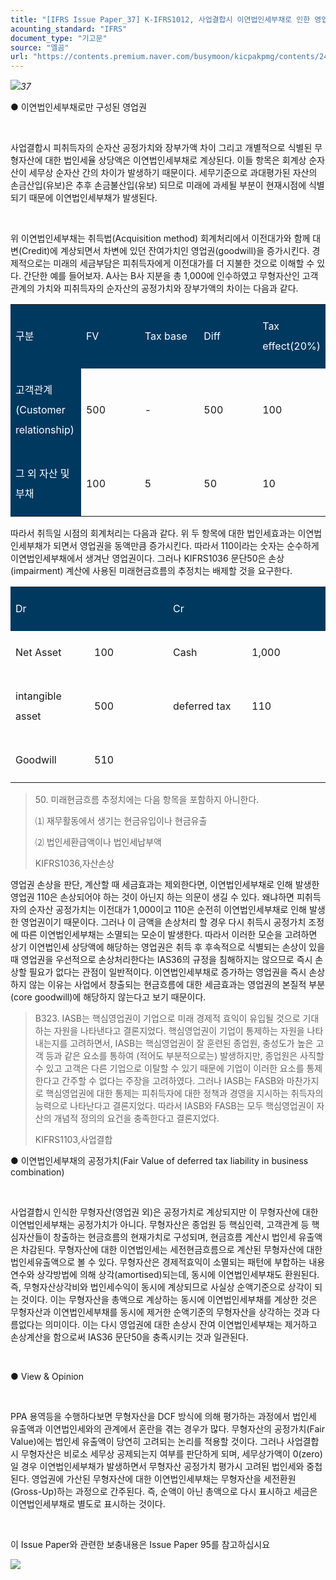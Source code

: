 ```yaml
---
title: "[IFRS Issue Paper_37] K-IFRS1012, 사업결합시 이연법인세부채로 인한 영업권의 손상여부"
acounting_standard: "IFRS"
document_type: "기고문"
source: "엘곰"
url: "https://contents.premium.naver.com/busymoon/kicpakpmg/contents/240302215433841th"
---
```

![](https://n2.news.naver.com/l.gif?type=content)*37*

● 이연법인세부채로만 구성된 영업권​

​

사업결합시 피취득자의 순자산 공정가치와 장부가액 차이 그리고 개별적으로 식별된 무형자산에 대한 법인세율 상당액은 이연법인세부채로 계상된다. 이들 항목은 회계상 순자산이 세무상 순자산 간의 차이가 발생하기 때문이다. 세무기준으로 과대평가된 자산의 손금산입(유보)은 추후 손금불산입(유보) 되므로 미래에 과세될 부분이 현재시점에 식별되기 때문에 이연법인세부채가 발생된다.

​

위 이연법인세부채는 취득법(Acquisition method) 회계처리에서 이전대가와 함께 대변(Credit)에 계상되면서 차변에 있던 잔여가치인 영업권(goodwill)을 증가시킨다. 경제적으로는 미래의 세금부담은 피취득자에게 이전대가를 더 지불한 것으로 이해할 수 있다. 간단한 예를 들어보자. A사는 B사 지분을 총 1,000에 인수하였고 무형자산인 고객관계의 가치와 피취득자의 순자산의 공정가치와 장부가액의 차이는 다음과 같다.

<table style=""><tbody><tr><td colspan="1" rowspan="1" style="width: 22.45%; height: 43.0px;  background-color: #003960;"><div><p style="line-height:2.0;"><span style="color:#ffffff;">구분</span></p></div></td><td colspan="1" rowspan="1" style="width: 19.39%; height: 43.0px;  background-color: #003960;"><div><p style="line-height:2.0;"><span style="color:#ffffff;">FV</span></p></div></td><td colspan="1" rowspan="1" style="width: 19.39%; height: 43.0px;  background-color: #003960;"><div><p style="line-height:2.0;"><span style="color:#ffffff;">Tax base</span></p></div></td><td colspan="1" rowspan="1" style="width: 19.39%; height: 43.0px;  background-color: #003960;"><div><p style="line-height:2.0;"><span style="color:#ffffff;">Diff</span></p></div></td><td colspan="1" rowspan="1" style="width: 19.38%; height: 43.0px;  background-color: #003960;"><div><p style="line-height:2.0;"><span style="color:#ffffff;">Tax effect(2</span><span style="color:#ffffff;">0%)</span></p></div></td></tr><tr><td colspan="1" rowspan="1" style="width: 22.45%; height: 43.0px;  background-color: #003960;"><div><p style="line-height:2.0;"><span style="color:#ffffff;">고객관계(Customer relationship)</span></p></div></td><td colspan="1" rowspan="1" style="width: 19.39%; height: 43.0px;  "><div><p style="line-height:2.0;"><span style="">500</span></p></div></td><td colspan="1" rowspan="1" style="width: 19.39%; height: 43.0px;  "><div><p style="line-height:2.0;"><span style="">-</span></p></div></td><td colspan="1" rowspan="1" style="width: 19.39%; height: 43.0px;  "><div><p style="line-height:2.0;"><span style="">500</span></p></div></td><td colspan="1" rowspan="1" style="width: 19.38%; height: 43.0px;  "><div><p style="line-height:2.0;"><span style="">100</span></p></div></td></tr><tr><td colspan="1" rowspan="1" style="width: 22.45%; height: 43.0px;  background-color: #003960;"><div><p style="line-height:2.0;"><span style="color:#ffffff;">그 외 자산 및 부채</span></p></div></td><td colspan="1" rowspan="1" style="width: 19.39%; height: 43.0px;  "><div><p style="line-height:2.0;"><span style="">100</span></p></div></td><td colspan="1" rowspan="1" style="width: 19.39%; height: 43.0px;  "><div><p style="line-height:2.0;"><span style="">5</span></p></div></td><td colspan="1" rowspan="1" style="width: 19.39%; height: 43.0px;  "><div><p style="line-height:2.0;"><span style="">50</span></p></div></td><td colspan="1" rowspan="1" style="width: 19.38%; height: 43.0px;  "><div><p style="line-height:2.0;"><span style="">10</span></p></div></td></tr></tbody></table>

따라서 취득일 시점의 회계처리는 다음과 같다. 위 두 항목에 대한 법인세효과는 이연법인세부채가 되면서 영업권을 동액만큼 증가시킨다. 따라서 110이라는 숫자는 순수하게 이연법인세부채에서 생겨난 영업권이다. 그러나 KIFRS1036 문단50은 손상(impairment) 계산에 사용된 미래현금흐름의 추정치는 배제할 것을 요구한다.

<table style=""><tbody><tr><td colspan="2" rowspan="1" style="width: 50.0%; height: 43.0px;  background-color: #003960;"><div><p style="line-height:2.0;"><span style="color:#ffffff;">Dr</span></p></div></td><td colspan="2" rowspan="1" style="width: 50.0%; height: 43.0px;  background-color: #003960;"><div><p style="line-height:2.0;"><span style="color:#ffffff;">Cr</span></p></div></td></tr><tr><td colspan="1" rowspan="1" style="width: 25.0%; height: 43.0px;  "><div><p style="line-height:2.0;"><span style="">Net Asset</span></p></div></td><td colspan="1" rowspan="1" style="width: 25.0%; height: 43.0px;  "><div><p style="line-height:2.0;"><span style="">100</span></p></div></td><td colspan="1" rowspan="1" style="width: 25.0%; height: 43.0px;  "><div><p style="line-height:2.0;"><span style="">Cash</span></p></div></td><td colspan="1" rowspan="1" style="width: 25.0%; height: 43.0px;  "><div><p style="line-height:2.0;"><span style="">1,000</span></p></div></td></tr><tr><td colspan="1" rowspan="1" style="width: 25.0%; height: 21.5px;  "><div><p style="line-height:2.0;"><span style="">intangible asset</span></p></div></td><td colspan="1" rowspan="1" style="width: 25.0%; height: 21.5px;  "><div><p style="line-height:2.0;"><span style="">500</span></p></div></td><td colspan="1" rowspan="1" style="width: 25.0%; height: 21.5px;  "><div><p style="line-height:2.0;"><span style="">deferred tax</span></p></div></td><td colspan="1" rowspan="1" style="width: 25.0%; height: 21.5px;  "><div><p style="line-height:2.0;"><span style="">110</span></p></div></td></tr><tr><td colspan="1" rowspan="1" style="width: 25.0%; height: 21.5px;  "><div><p style="line-height:2.0;"><span style="">Goodwill</span></p></div></td><td colspan="1" rowspan="1" style="width: 25.0%; height: 21.5px;  "><div><p style="line-height:2.0;"><span style="">510</span></p></div></td><td colspan="1" rowspan="1" style="width: 25.0%; height: 21.5px;  "><div><p style="line-height:2.0;"><span style="">​</span></p></div></td><td colspan="1" rowspan="1" style="width: 25.0%; height: 21.5px;  "><div><p style="line-height:2.0;"><span style="">​</span></p></div></td></tr></tbody></table>

> 50\. 미래현금흐름 추정치에는 다음 항목을 포함하지 아니한다.
> 
> ⑴ 재무활동에서 생기는 현금유입이나 현금유출
> 
> ⑵ 법인세환급액이나 법인세납부액
> 
> KIFRS1036,자산손상

영업권 손상을 판단, 계산할 때 세금효과는 제외한다면, 이연법인세부채로 인해 발생한 영업권 110은 손상되어야 하는 것이 아닌지 하는 의문이 생길 수 있다. 왜냐하면 피취득자의 순자산 공정가치는 이전대가 1,000이고 110은 순전히 이연법인세부채로 인해 발생한 영업권이기 때문이다. 그러나 이 금액을 손상처리 할 경우 다시 취득시 공정가치 조정에 따른 이연법인세부채는 소멸되는 모순이 발생한다. 따라서 이러한 모순을 고려하면 상기 이연법인세 상당액에 해당하는 영업권은 취득 후 후속적으로 식별되는 손상이 있을 때 영업권을 우선적으로 손상처리한다는 IAS36의 규정을 침해하지는 않으므로 즉시 손상할 필요가 없다는 관점이 일반적이다. 이연법인세부채로 증가하는 영업권을 즉시 손상하지 않는 이유는 사업에서 창출되는 현금흐름에 대한 세금효과는 영업권의 본질적 부분(core goodwill)에 해당하지 않는다고 보기 때문이다.

> B323. IASB는 핵심영업권이 기업으로 미래 경제적 효익이 유입될 것으로 기대하는 자원을 나타낸다고 결론지었다. 핵심영업권이 기업이 통제하는 자원을 나타내는지를 고려하면서, IASB는 핵심영업권이 잘 훈련된 종업원, 충성도가 높은 고객 등과 같은 요소를 통하여 (적어도 부분적으로는) 발생하지만, 종업원은 사직할 수 있고 고객은 다른 기업으로 이탈할 수 있기 때문에 기업이 이러한 요소를 통제한다고 간주할 수 없다는 주장을 고려하였다. 그러나 IASB는 FASB와 마찬가지로 핵심영업권에 대한 통제는 피취득자에 대한 정책과 경영을 지시하는 취득자의 능력으로 나타난다고 결론지었다. 따라서 IASB와 FASB는 모두 핵심영업권이 자산의 개념적 정의의 요건을 충족한다고 결론지었다.
> 
> KIFRS1103,사업결합

● 이연법인세부채의 공정가치(Fair Value of deferred tax liability in business combination)​

​

사업결합시 인식한 무형자산(영업권 외)은 공정가치로 계상되지만 이 무형자산에 대한 이연법인세부채는 공정가치가 아니다. 무형자산은 종업원 등 핵심인력, 고객관계 등 핵심자산들이 창출하는 현금흐름의 현재가치로 구성되며, 현금흐름 계산시 법인세 유출액은 차감된다. 무형자산에 대한 이연법인세는 세전현금흐름으로 계산된 무형자산에 대한 법인세유출액으로 볼 수 있다. 무형자산은 경제적효익이 소멸되는 패턴에 부합하는 내용연수와 상각방법에 의해 상각(amortised)되는데, 동시에 이연법인세부채도 환원된다. 즉, 무형자산상각비와 법인세수익이 동시에 계상되므로 사실상 순액기준으로 상각이 되는 것이다. 이는 무형자산을 총액으로 계상하는 동시에 이연법인세부채를 계상한 것은 무형자산과 이연법인세부채를 동시에 제거한 순액기준의 무형자산을 상각하는 것과 다름없다는 의미이다. 이는 다시 영업권에 대한 손상시 잔여 이연법인세부채는 제거하고 손상계산을 함으로써 IAS36 문단50을 충족시키는 것과 일관된다.​

​

● View & Opinion​

​

PPA 용역등을 수행하다보면 무형자산을 DCF 방식에 의해 평가하는 과정에서 법인세 유출액과 이연법인세와의 관계에서 혼란을 겪는 경우가 많다. 무형자산의 공정가치(Fair Value)에는 법인세 유출액이 당연히 고려되는 논리를 적용할 것이다. 그러나 사업결합시 무형자산은 비로소 세무상 공제되는지 여부를 판단하게 되며, 세무상가액이 0(zero)일 경우 이연법인세부채가 발생하면서 무형자산 공정가치 평가시 고려된 법인세와 중첩된다. 영업권에 가산된 무형자산에 대한 이연법인세부채는 무형자산을 세전환원(Gross-Up)하는 과정으로 간주된다. 즉, 순액이 아닌 총액으로 다시 표시하고 세금은 이연법인세부채로 별도로 표시하는 것이다.

​

이 Issue Paper와 관련한 보충내용은 Issue Paper 95를 참고하십시요

[![](https://dthumb-phinf.pstatic.net/dthumb?src=%22https://storep-phinf.pstatic.net/cafe_004/original_28.png?type=p100_100%22&service=scs&type=w800)](https://contents.premium.naver.com/busymoon/kicpakpmg/contents/#)

​